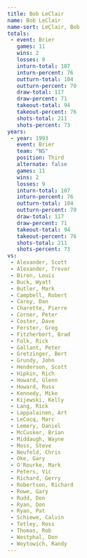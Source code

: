 ```yaml
---
title: Bob LeClair
name: Bob LeClair
name-sort: LeClair, Bob
totals:
 - event: Brier
   games: 11
   wins: 2
   losses: 9
   inturn-total: 107
   inturn-percent: 76
   outturn-total: 104
   outturn-percent: 70
   draw-total: 117
   draw-percent: 71
   takeout-total: 94
   takeout-percent: 76
   shots-total: 211
   shots-percent: 73
years:
 - year: 1993
   event: Brier
   team: "NS"
   position: Third
   alternate: false
   games: 11
   wins: 2
   losses: 9
   inturn-total: 107
   inturn-percent: 76
   outturn-total: 104
   outturn-percent: 70
   draw-total: 117
   draw-percent: 71
   takeout-total: 94
   takeout-percent: 76
   shots-total: 211
   shots-percent: 73
vs:
 - Alexander, Scott
 - Alexander, Trevor
 - Biron, Louis
 - Buck, Wyatt
 - Butler, Mark
 - Campbell, Robert
 - Carey, Dan
 - Charette, Pierre
 - Corner, Peter
 - Coster, Dave
 - Ferster, Greg
 - Fitzherbert, Brad
 - Folk, Rick
 - Gallant, Peter
 - Gretzinger, Bert
 - Grundy, John
 - Henderson, Scott
 - Hipkin, Rich
 - Howard, Glenn
 - Howard, Russ
 - Kennedy, Mike
 - Kijewski, Kelly
 - Lang, Rick
 - Lappalainen, Art
 - LeCocq, Marc
 - Lemery, Daniel
 - McCusker, Brian
 - Middaugh, Wayne
 - Moss, Steve
 - Neufeld, Chris
 - Oke, Gary
 - O'Rourke, Mark
 - Peters, Vic
 - Richard, Gerry
 - Robertson, Richard
 - Rowe, Gary
 - Rudd, Don
 - Ryan, Don
 - Ryan, Pat
 - Schiewe, Calvin
 - Tetley, Ross
 - Thomas, Rob
 - Westphal, Don
 - Woytowich, Randy
---
```

